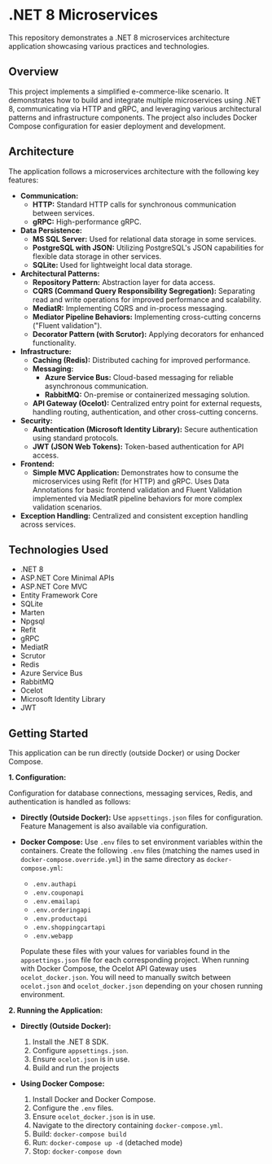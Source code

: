 # .NET 8 Microservices

This repository demonstrates a .NET 8 microservices architecture application showcasing various practices and technologies.

## Overview

This project implements a simplified e-commerce-like scenario. It demonstrates how to build and integrate multiple microservices using .NET 8, communicating via HTTP and gRPC, and leveraging various architectural patterns and infrastructure components. The project also includes Docker Compose configuration for easier deployment and development.

## Architecture

The application follows a microservices architecture with the following key features:

*   **Communication:**
    *   **HTTP:** Standard HTTP calls for synchronous communication between services.
    *   **gRPC:** High-performance gRPC.
*   **Data Persistence:**
    *   **MS SQL Server:** Used for relational data storage in some services.
    *   **PostgreSQL with JSON:** Utilizing PostgreSQL's JSON capabilities for flexible data storage in other services.
    *   **SQLite:** Used for lightweight local data storage.
*   **Architectural Patterns:**
    *   **Repository Pattern:** Abstraction layer for data access.
    *   **CQRS (Command Query Responsibility Segregation):** Separating read and write operations for improved performance and scalability.
    *   **MediatR:** Implementing CQRS and in-process messaging.
    *   **Mediator Pipeline Behaviors:** Implementing cross-cutting concerns ("Fluent validation").
    *   **Decorator Pattern (with Scrutor):** Applying decorators for enhanced functionality.
*   **Infrastructure:**
    *   **Caching (Redis):** Distributed caching for improved performance.
    *   **Messaging:**
        *   **Azure Service Bus:** Cloud-based messaging for reliable asynchronous communication.
        *   **RabbitMQ:** On-premise or containerized messaging solution.
    *   **API Gateway (Ocelot):** Centralized entry point for external requests, handling routing, authentication, and other cross-cutting concerns.
*   **Security:**
    *   **Authentication (Microsoft Identity Library):** Secure authentication using standard protocols.
    *   **JWT (JSON Web Tokens):** Token-based authentication for API access.
*   **Frontend:**
    *   **Simple MVC Application:** Demonstrates how to consume the microservices using Refit (for HTTP) and gRPC. Uses Data Annotations for basic frontend validation and Fluent Validation implemented via MediatR pipeline behaviors for more complex validation scenarios.
*   **Exception Handling:** Centralized and consistent exception handling across services.


## Technologies Used

*   .NET 8
*   ASP.NET Core Minimal APIs
*   ASP.NET Core MVC
*   Entity Framework Core 
*   SQLite
*   Marten
*   Npgsql
*   Refit
*   gRPC
*   MediatR
*   Scrutor
*   Redis
*   Azure Service Bus
*   RabbitMQ
*   Ocelot
*   Microsoft Identity Library
*   JWT


## Getting Started

This application can be run directly (outside Docker) or using Docker Compose.

**1. Configuration:**

Configuration for database connections, messaging services, Redis, and authentication is handled as follows:

*   **Directly (Outside Docker):** Use `appsettings.json` files for configuration. Feature Management is also available via configuration.
*   **Docker Compose:** Use `.env` files to set environment variables within the containers. Create the following `.env` files (matching the names used in `docker-compose.override.yml`) in the same directory as `docker-compose.yml`:
    *   `.env.authapi`
    *   `.env.couponapi`
    *   `.env.emailapi`
    *   `.env.orderingapi`
    *   `.env.productapi`
    *   `.env.shoppingcartapi`
    *   `.env.webapp`

    Populate these files with your values for variables found in the `appsettings.json` file for each corresponding project.
    When running with Docker Compose, the Ocelot API Gateway uses `ocelot_docker.json`. You will need to manually switch between `ocelot.json` and `ocelot_docker.json` depending on your chosen running environment.

**2. Running the Application:**

*   **Directly (Outside Docker):**
    1.  Install the .NET 8 SDK.
    2.  Configure `appsettings.json`.
    3.  Ensure `ocelot.json` is in use.
    4.  Build and run the projects

*   **Using Docker Compose:**
    1.  Install Docker and Docker Compose.
    2.  Configure the `.env` files.
    3.  Ensure `ocelot_docker.json` is in use.
    4.  Navigate to the directory containing `docker-compose.yml`.
    5.  Build: `docker-compose build`
    6.  Run: `docker-compose up -d` (detached mode)
    7.  Stop: `docker-compose down`
